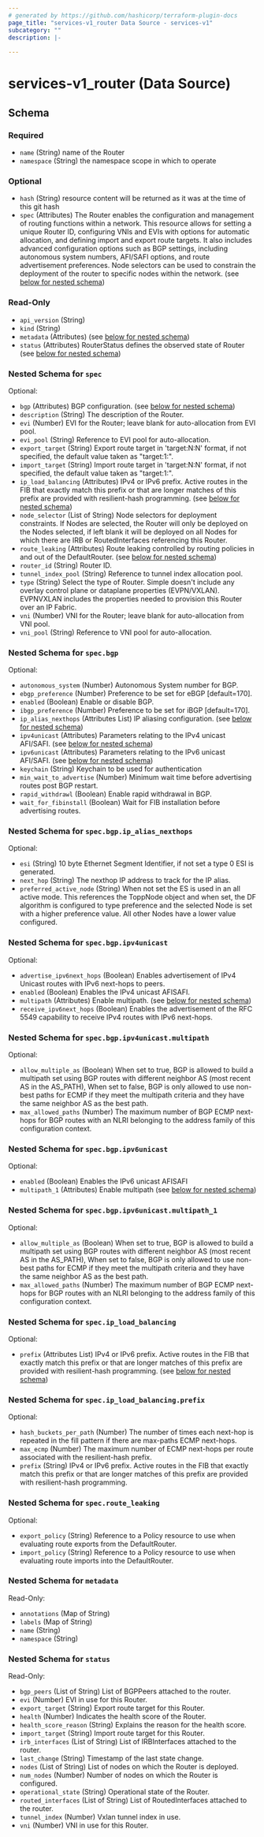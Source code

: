 ```yaml
---
# generated by https://github.com/hashicorp/terraform-plugin-docs
page_title: "services-v1_router Data Source - services-v1"
subcategory: ""
description: |-
  
---
```


# services-v1_router (Data Source)





<!-- schema generated by tfplugindocs -->
## Schema

### Required

- `name` (String) name of the Router
- `namespace` (String) the namespace scope in which to operate

### Optional

- `hash` (String) resource content will be returned as it was at the time of this git hash
- `spec` (Attributes) The Router enables the configuration and management of routing functions within a network. This resource allows for setting a unique Router ID, configuring VNIs and EVIs with options for automatic allocation, and defining import and export route targets. It also includes advanced configuration options such as BGP settings, including autonomous system numbers, AFI/SAFI options, and route advertisement preferences. Node selectors can be used to constrain the deployment of the router to specific nodes within the network. (see [below for nested schema](#nestedatt--spec))

### Read-Only

- `api_version` (String)
- `kind` (String)
- `metadata` (Attributes) (see [below for nested schema](#nestedatt--metadata))
- `status` (Attributes) RouterStatus defines the observed state of Router (see [below for nested schema](#nestedatt--status))

<a id="nestedatt--spec"></a>
### Nested Schema for `spec`

Optional:

- `bgp` (Attributes) BGP configuration. (see [below for nested schema](#nestedatt--spec--bgp))
- `description` (String) The description of the Router.
- `evi` (Number) EVI for the Router; leave blank for auto-allocation from EVI pool.
- `evi_pool` (String) Reference to EVI pool for auto-allocation.
- `export_target` (String) Export route target in 'target:N:N' format, if not specified, the default value taken as "target:1:<evi>".
- `import_target` (String) Import route target in 'target:N:N' format, if not specified, the default value taken as "target:1:<evi>".
- `ip_load_balancing` (Attributes) IPv4 or IPv6 prefix. Active routes in the FIB that exactly match this prefix or that are longer matches of this prefix are provided with resilient-hash programming. (see [below for nested schema](#nestedatt--spec--ip_load_balancing))
- `node_selector` (List of String) Node selectors for deployment constraints.  If Nodes are selected, the Router will only be deployed on the Nodes selected, if left blank it will be deployed on all Nodes for which there are IRB or RoutedInterfaces referencing this Router.
- `route_leaking` (Attributes) Route leaking controlled by routing policies in and out of the DefaultRouter. (see [below for nested schema](#nestedatt--spec--route_leaking))
- `router_id` (String) Router ID.
- `tunnel_index_pool` (String) Reference to tunnel index allocation pool.
- `type` (String) Select the type of Router.  Simple doesn't include any overlay control plane or dataplane properties (EVPN/VXLAN). EVPNVXLAN includes the properties needed to provision this Router over an IP Fabric.
- `vni` (Number) VNI for the Router; leave blank for auto-allocation from VNI pool.
- `vni_pool` (String) Reference to VNI pool for auto-allocation.

<a id="nestedatt--spec--bgp"></a>
### Nested Schema for `spec.bgp`

Optional:

- `autonomous_system` (Number) Autonomous System number for BGP.
- `ebgp_preference` (Number) Preference to be set for eBGP [default=170].
- `enabled` (Boolean) Enable or disable BGP.
- `ibgp_preference` (Number) Preference to be set for iBGP [default=170].
- `ip_alias_nexthops` (Attributes List) IP aliasing configuration. (see [below for nested schema](#nestedatt--spec--bgp--ip_alias_nexthops))
- `ipv4unicast` (Attributes) Parameters relating to the IPv4 unicast AFI/SAFI. (see [below for nested schema](#nestedatt--spec--bgp--ipv4unicast))
- `ipv6unicast` (Attributes) Parameters relating to the IPv6 unicast AFI/SAFI. (see [below for nested schema](#nestedatt--spec--bgp--ipv6unicast))
- `keychain` (String) Keychain to be used for authentication
- `min_wait_to_advertise` (Number) Minimum wait time before advertising routes post BGP restart.
- `rapid_withdrawl` (Boolean) Enable rapid withdrawal in BGP.
- `wait_for_fibinstall` (Boolean) Wait for FIB installation before advertising routes.

<a id="nestedatt--spec--bgp--ip_alias_nexthops"></a>
### Nested Schema for `spec.bgp.ip_alias_nexthops`

Optional:

- `esi` (String) 10 byte Ethernet Segment Identifier, if not set a type 0 ESI is generated.
- `next_hop` (String) The nexthop IP address to track for the IP alias.
- `preferred_active_node` (String) When not set the ES is used in an all active mode. This references the ToppNode object and when set, the DF algorithm is configured to type preference and the selected Node is set with a higher preference value. All other Nodes have a lower value configured.


<a id="nestedatt--spec--bgp--ipv4unicast"></a>
### Nested Schema for `spec.bgp.ipv4unicast`

Optional:

- `advertise_ipv6next_hops` (Boolean) Enables advertisement of IPv4 Unicast routes with IPv6 next-hops to peers.
- `enabled` (Boolean) Enables the IPv4 unicast AFISAFI.
- `multipath` (Attributes) Enable multipath. (see [below for nested schema](#nestedatt--spec--bgp--ipv4unicast--multipath))
- `receive_ipv6next_hops` (Boolean) Enables the advertisement of the RFC 5549 capability to receive IPv4 routes with IPv6 next-hops.

<a id="nestedatt--spec--bgp--ipv4unicast--multipath"></a>
### Nested Schema for `spec.bgp.ipv4unicast.multipath`

Optional:

- `allow_multiple_as` (Boolean) When set to true, BGP is allowed to build a multipath set using BGP routes with different neighbor AS (most recent AS in the AS_PATH), When set to false, BGP is only allowed to use non-best paths for ECMP if they meet the multipath criteria and they have the same neighbor AS as the best path.
- `max_allowed_paths` (Number) The maximum number of BGP ECMP next-hops for BGP routes with an NLRI belonging to the address family of this configuration context.



<a id="nestedatt--spec--bgp--ipv6unicast"></a>
### Nested Schema for `spec.bgp.ipv6unicast`

Optional:

- `enabled` (Boolean) Enables the IPv6 unicast AFISAFI
- `multipath_1` (Attributes) Enable multipath (see [below for nested schema](#nestedatt--spec--bgp--ipv6unicast--multipath_1))

<a id="nestedatt--spec--bgp--ipv6unicast--multipath_1"></a>
### Nested Schema for `spec.bgp.ipv6unicast.multipath_1`

Optional:

- `allow_multiple_as` (Boolean) When set to true, BGP is allowed to build a multipath set using BGP routes with different neighbor AS (most recent AS in the AS_PATH), When set to false, BGP is only allowed to use non-best paths for ECMP if they meet the multipath criteria and they have the same neighbor AS as the best path.
- `max_allowed_paths` (Number) The maximum number of BGP ECMP next-hops for BGP routes with an NLRI belonging to the address family of this configuration context.




<a id="nestedatt--spec--ip_load_balancing"></a>
### Nested Schema for `spec.ip_load_balancing`

Optional:

- `prefix` (Attributes List) IPv4 or IPv6 prefix. Active routes in the FIB that exactly match this prefix or that are longer matches of this prefix are provided with resilient-hash programming. (see [below for nested schema](#nestedatt--spec--ip_load_balancing--prefix))

<a id="nestedatt--spec--ip_load_balancing--prefix"></a>
### Nested Schema for `spec.ip_load_balancing.prefix`

Optional:

- `hash_buckets_per_path` (Number) The number of times each next-hop is repeated in the fill pattern if there are max-paths ECMP next-hops.
- `max_ecmp` (Number) The maximum number of ECMP next-hops per route associated with the resilient-hash prefix.
- `prefix` (String) IPv4 or IPv6 prefix. Active routes in the FIB that exactly match this prefix or that are longer matches of this prefix are provided with resilient-hash programming.



<a id="nestedatt--spec--route_leaking"></a>
### Nested Schema for `spec.route_leaking`

Optional:

- `export_policy` (String) Reference to a Policy resource to use when evaluating route exports from the DefaultRouter.
- `import_policy` (String) Reference to a Policy resource to use when evaluating route imports into the DefaultRouter.



<a id="nestedatt--metadata"></a>
### Nested Schema for `metadata`

Read-Only:

- `annotations` (Map of String)
- `labels` (Map of String)
- `name` (String)
- `namespace` (String)


<a id="nestedatt--status"></a>
### Nested Schema for `status`

Read-Only:

- `bgp_peers` (List of String) List of BGPPeers attached to the router.
- `evi` (Number) EVI in use for this Router.
- `export_target` (String) Export route target for this Router.
- `health` (Number) Indicates the health score of the Router.
- `health_score_reason` (String) Explains the reason for the health score.
- `import_target` (String) Import route target for this Router.
- `irb_interfaces` (List of String) List of IRBInterfaces attached to the router.
- `last_change` (String) Timestamp of the last state change.
- `nodes` (List of String) List of nodes on which the Router is deployed.
- `num_nodes` (Number) Number of nodes on which the Router is configured.
- `operational_state` (String) Operational state of the Router.
- `routed_interfaces` (List of String) List of RoutedInterfaces attached to the router.
- `tunnel_index` (Number) Vxlan tunnel index in use.
- `vni` (Number) VNI in use for this Router.
